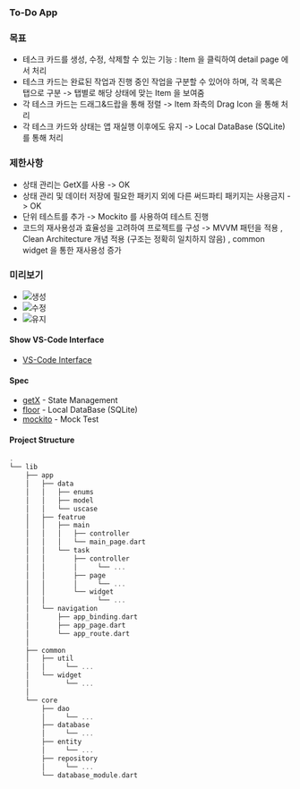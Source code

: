 ### To-Do App

### 목표
- 테스크 카드를 생성, 수정, 삭제할 수 있는 기능 : Item 을 클릭하여 detail page 에서 처리
- 테스크 카드는 완료된 작업과 진행 중인 작업을 구분할 수 있어야 하며, 각 목록은 탭으로 구분 -> 탭별로 해당 상태에 맞는 Item 을 보여줌
- 각 테스크 카드는 드래그&드랍을 통해 정렬 -> Item 좌측의 Drag Icon 을 통해 처리
- 각 테스크 카드와 상태는 앱 재실행 이후에도 유지 -> Local DataBase (SQLite) 를 통해 처리

### 제한사항
- 상태 관리는 GetX를 사용 -> OK
- 상태 관리 및 데이터 저장에 필요한 패키지 외에 다른 써드파티 패키지는 사용금지 -> OK
- 단위 테스트를 추가 -> Mockito 를 사용하여 테스트 진행
- 코드의 재사용성과 효율성을 고려하여 프로젝트를 구성 -> MVVM 패턴을 적용 , Clean Architecture 개념 적용 (구조는 정확히 일치하지 않음) , common widget 을 통한 재사용성 증가

### 미리보기
- ![생성](https://github.com/DevHyeon0312/to_do_list/assets/72678200/9b437f44-6223-482b-bad2-4e94b5036938)
- ![수정](https://github.com/DevHyeon0312/to_do_list/assets/72678200/31b0eb3a-7ac2-45b5-a7c7-1cf2a70204b8)
- ![유지](https://github.com/DevHyeon0312/to_do_list/assets/72678200/6ece7e6e-8a64-470b-84db-6e9ced2c6f08)

#### Show VS-Code Interface
- [VS-Code Interface](https://github1s.com/DevHyeon0312/to_do_list)

#### Spec
- [getX](https://pub.dev/packages/get) - State Management
- [floor](https://pub.dev/packages/flutter_riverpod) - Local DataBase (SQLite)
- [mockito](https://pub.dev/packages/mockito) - Mock Test

#### Project Structure
```dart
.
└── lib
    ├── app
    │   ├── data
    │   │   ├── enums
    │   │   ├── model
    │   │   └── uscase
    │   ├── featrue
    │   │   ├── main
    │   │   │   ├── controller
    │   │   │   └── main_page.dart
    │   │   └── task
    │   │       ├── controller
    │   │       │     └── ...
    │   │       ├── page
    │   │       │     └── ...
    │   │       └── widget
    │   │             └── ...
    │   └── navigation
    │       ├── app_binding.dart
    │       ├── app_page.dart
    │       └── app_route.dart
    │   
    ├── common
    │   ├── util
    │   │     └── ...
    │   └── widget
    │         └── ...
    │
    └── core
        ├── dao
        │     └── ...
        ├── database
        │     └── ...
        ├── entity
        │     └── ...
        ├── repository
        │     └── ...
        └── database_module.dart
```
